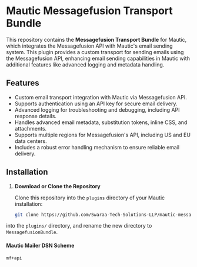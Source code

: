 # Mautic Messagefusion Transport Bundle

This repository contains the **Messagefusion Transport Bundle** for Mautic, which integrates the Messagefusion API with Mautic's email sending system. This plugin provides a custom transport for sending emails using the Messagefusion API, enhancing email sending capabilities in Mautic with additional features like advanced logging and metadata handling.

## Features

- Custom email transport integration with Mautic via Messagefusion API.
- Supports authentication using an API key for secure email delivery.
- Advanced logging for troubleshooting and debugging, including API response details.
- Handles advanced email metadata, substitution tokens, inline CSS, and attachments.
- Supports multiple regions for Messagefusion's API, including US and EU data centers.
- Includes a robust error handling mechanism to ensure reliable email delivery.

## Installation

1. **Download or Clone the Repository**

   Clone this repository into the `plugins` directory of your Mautic installation:

   ```bash
   git clone https://github.com/Swaraa-Tech-Solutions-LLP/mautic-messagefusion.git

into the `plugins/` directory, and rename the new directory to `MessagefusionBundle`.

#### Mautic Mailer DSN Scheme
`mf+api`


